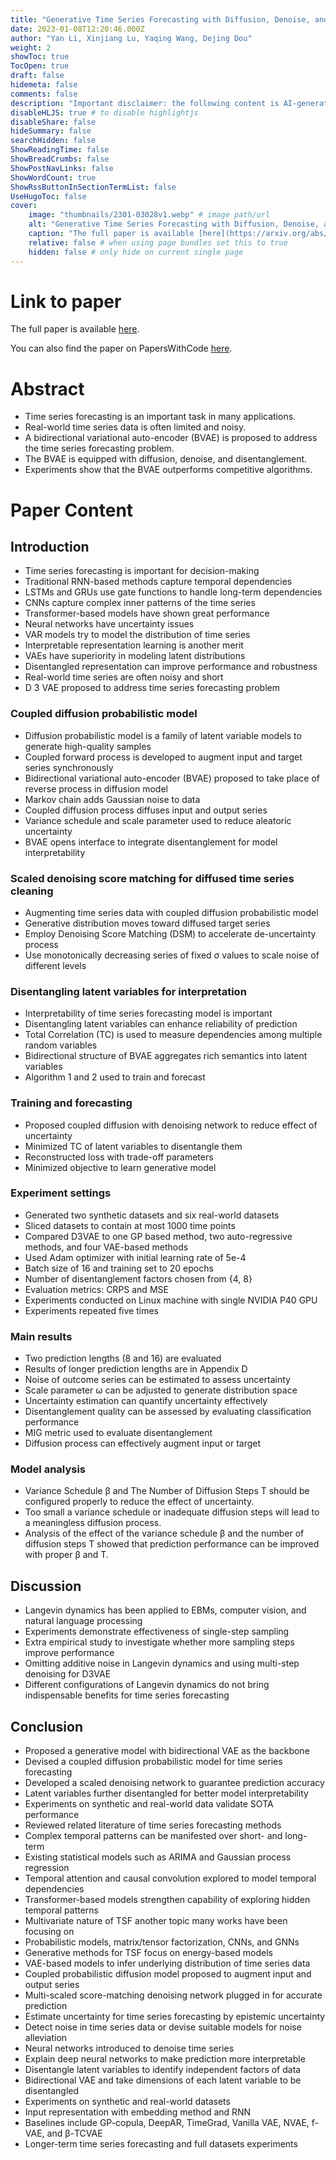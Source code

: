 ```yaml
---
title: "Generative Time Series Forecasting with Diffusion, Denoise, and Disentanglement"
date: 2023-01-08T12:20:46.000Z
author: "Yan Li, Xinjiang Lu, Yaqing Wang, Dejing Dou"
weight: 2
showToc: true
TocOpen: true
draft: false
hidemeta: false
comments: false
description: "Important disclaimer: the following content is AI-generated, please make sure to fact check the presented information by reading the full paper."
disableHLJS: true # to disable highlightjs
disableShare: false
hideSummary: false
searchHidden: false
ShowReadingTime: false
ShowBreadCrumbs: false
ShowPostNavLinks: false
ShowWordCount: true
ShowRssButtonInSectionTermList: false
UseHugoToc: false
cover:
    image: "thumbnails/2301-03028v1.webp" # image path/url
    alt: "Generative Time Series Forecasting with Diffusion, Denoise, and Disentanglement" # alt text
    caption: "The full paper is available [here](https://arxiv.org/abs/2301.03028)." # display caption under cover
    relative: false # when using page bundles set this to true
    hidden: false # only hide on current single page
---
```


# Link to paper
The full paper is available [here](https://arxiv.org/abs/2301.03028).

You can also find the paper on PapersWithCode [here](https://paperswithcode.com/paper/generative-time-series-forecasting-with).

# Abstract
- Time series forecasting is an important task in many applications.
- Real-world time series data is often limited and noisy.
- A bidirectional variational auto-encoder (BVAE) is proposed to address the time series forecasting problem.
- The BVAE is equipped with diffusion, denoise, and disentanglement.
- Experiments show that the BVAE outperforms competitive algorithms.

# Paper Content

## Introduction
- Time series forecasting is important for decision-making
- Traditional RNN-based methods capture temporal dependencies
- LSTMs and GRUs use gate functions to handle long-term dependencies
- CNNs capture complex inner patterns of the time series
- Transformer-based models have shown great performance
- Neural networks have uncertainty issues
- VAR models try to model the distribution of time series
- Interpretable representation learning is another merit
- VAEs have superiority in modeling latent distributions
- Disentangled representation can improve performance and robustness
- Real-world time series are often noisy and short
- D 3 VAE proposed to address time series forecasting problem

### Coupled diffusion probabilistic model
- Diffusion probabilistic model is a family of latent variable models to generate high-quality samples
- Coupled forward process is developed to augment input and target series synchronously
- Bidirectional variational auto-encoder (BVAE) proposed to take place of reverse process in diffusion model
- Markov chain adds Gaussian noise to data
- Coupled diffusion process diffuses input and output series
- Variance schedule and scale parameter used to reduce aleatoric uncertainty
- BVAE opens interface to integrate disentanglement for model interpretability

### Scaled denoising score matching for diffused time series cleaning
- Augmenting time series data with coupled diffusion probabilistic model
- Generative distribution moves toward diffused target series
- Employ Denoising Score Matching (DSM) to accelerate de-uncertainty process
- Use monotonically decreasing series of fixed σ values to scale noise of different levels

### Disentangling latent variables for interpretation
- Interpretability of time series forecasting model is important
- Disentangling latent variables can enhance reliability of prediction
- Total Correlation (TC) is used to measure dependencies among multiple random variables
- Bidirectional structure of BVAE aggregates rich semantics into latent variables
- Algorithm 1 and 2 used to train and forecast

### Training and forecasting
- Proposed coupled diffusion with denoising network to reduce effect of uncertainty
- Minimized TC of latent variables to disentangle them
- Reconstructed loss with trade-off parameters
- Minimized objective to learn generative model

### Experiment settings
- Generated two synthetic datasets and six real-world datasets
- Sliced datasets to contain at most 1000 time points
- Compared D3VAE to one GP based method, two auto-regressive methods, and four VAE-based methods
- Used Adam optimizer with initial learning rate of 5e-4
- Batch size of 16 and training set to 20 epochs
- Number of disentanglement factors chosen from {4, 8}
- Evaluation metrics: CRPS and MSE
- Experiments conducted on Linux machine with single NVIDIA P40 GPU
- Experiments repeated five times

### Main results
- Two prediction lengths (8 and 16) are evaluated
- Results of longer prediction lengths are in Appendix D
- Noise of outcome series can be estimated to assess uncertainty
- Scale parameter ω can be adjusted to generate distribution space
- Uncertainty estimation can quantify uncertainty effectively
- Disentanglement quality can be assessed by evaluating classification performance
- MIG metric used to evaluate disentanglement
- Diffusion process can effectively augment input or target

### Model analysis
- Variance Schedule β and The Number of Diffusion Steps T should be configured properly to reduce the effect of uncertainty.
- Too small a variance schedule or inadequate diffusion steps will lead to a meaningless diffusion process.
- Analysis of the effect of the variance schedule β and the number of diffusion steps T showed that prediction performance can be improved with proper β and T.

## Discussion
- Langevin dynamics has been applied to EBMs, computer vision, and natural language processing
- Experiments demonstrate effectiveness of single-step sampling
- Extra empirical study to investigate whether more sampling steps improve performance
- Omitting additive noise in Langevin dynamics and using multi-step denoising for D3VAE
- Different configurations of Langevin dynamics do not bring indispensable benefits for time series forecasting

## Conclusion
- Proposed a generative model with bidirectional VAE as the backbone
- Devised a coupled diffusion probabilistic model for time series forecasting
- Developed a scaled denoising network to guarantee prediction accuracy
- Latent variables further disentangled for better model interpretability
- Experiments on synthetic and real-world data validate SOTA performance
- Reviewed related literature of time series forecasting methods
- Complex temporal patterns can be manifested over short- and long-term
- Existing statistical models such as ARIMA and Gaussian process regression
- Temporal attention and causal convolution explored to model temporal dependencies
- Transformer-based models strengthen capability of exploring hidden temporal patterns
- Multivariate nature of TSF another topic many works have been focusing on
- Probabilistic models, matrix/tensor factorization, CNNs, and GNNs
- Generative methods for TSF focus on energy-based models
- VAE-based models to infer underlying distribution of time series data
- Coupled probabilistic diffusion model proposed to augment input and output series
- Multi-scaled score-matching denoising network plugged in for accurate prediction
- Estimate uncertainty for time series forecasting by epistemic uncertainty
- Detect noise in time series data or devise suitable models for noise alleviation
- Neural networks introduced to denoise time series
- Explain deep neural networks to make prediction more interpretable
- Disentangle latent variables to identify independent factors of data
- Bidirectional VAE and take dimensions of each latent variable to be disentangled
- Experiments on synthetic and real-world datasets
- Input representation with embedding method and RNN
- Baselines include GP-copula, DeepAR, TimeGrad, Vanilla VAE, NVAE, f-VAE, and β-TCVAE
- Longer-term time series forecasting and full datasets experiments
